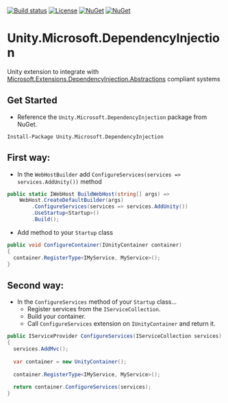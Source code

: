 [![Build status](https://ci.appveyor.com/api/projects/status/sevk2yb2jokf8ltr/branch/master?svg=true)](https://ci.appveyor.com/project/IoC-Unity/microsoft-dependency-injection/branch/master)
[![License](https://img.shields.io/badge/license-apache%202.0-60C060.svg)](https://github.com/IoC-Unity/microsoft-dependency-injection/blob/master/LICENSE)
[![NuGet](https://img.shields.io/nuget/dt/Unity.Microsoft.DependencyInjection.svg)](https://www.nuget.org/packages/Unity.Microsoft.DependencyInjection)
[![NuGet](https://img.shields.io/nuget/v/Unity.Microsoft.DependencyInjection.svg)](https://www.nuget.org/packages/Unity.Microsoft.DependencyInjection)

# Unity.Microsoft.DependencyInjection
Unity extension to integrate with [Microsoft.Extensions.DependencyInjection.Abstractions](https://github.com/aspnet/DependencyInjection)  compliant systems

## Get Started
- Reference the `Unity.Microsoft.DependencyInjection` package from NuGet.
```
Install-Package Unity.Microsoft.DependencyInjection
```

## First way:
- In the `WebHostBuilder` add `ConfigureServices(services => services.AddUnity())` method

```C#
public static IWebHost BuildWebHost(string[] args) =>
    WebHost.CreateDefaultBuilder(args)
        .ConfigureServices(services => services.AddUnity())
        .UseStartup<Startup>()
        .Build();
```
- Add method to your `Startup` class
```C#
public void ConfigureContainer(IUnityContainer container)
{
  container.RegisterType<IMyService, MyService>();
}
```

## Second way:
- In the `ConfigureServices` method of your `Startup` class...
  - Register services from the `IServiceCollection`.
  - Build your container.
  - Call `ConfigureServices` extension on `IUnityContainer` and return it.

```C#
public IServiceProvider ConfigureServices(IServiceCollection services)
{
  services.AddMvc();
  
  var container = new UnityContainer();
  
  container.RegisterType<IMyService, MyService>();
  
  return container.ConfigureServices(services);
}
```
